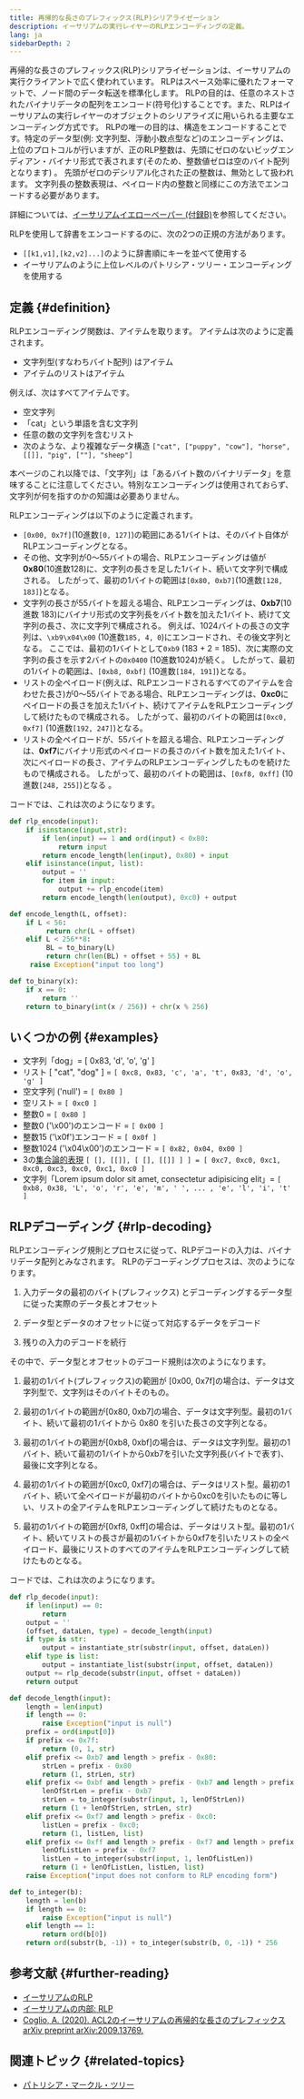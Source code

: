 ```yaml
---
title: 再帰的な長さのプレフィックス(RLP)シリアライゼーション
description: イーサリアムの実行レイヤーのRLPエンコーディングの定義。
lang: ja
sidebarDepth: 2
---
```


再帰的な長さのプレフィックス(RLP)シリアライゼーションは、イーサリアムの実行クライアントで広く使われています。 RLPはスペース効率に優れたフォーマットで、ノード間のデータ転送を標準化します。 RLPの目的は、任意のネストされたバイナリデータの配列をエンコード(符号化)することです。また、RLPはイーサリアムの実行レイヤーのオブジェクトのシリアライズに用いられる主要なエンコーディング方式です。 RLPの唯一の目的は、構造をエンコードすることです。特定のデータ型(例: 文字列型、浮動小数点型など)のエンコーディングは、上位のプロトコルが行いますが、正のRLP整数は、先頭にゼロのないビッグエンディアン・バイナリ形式で表されます(そのため、整数値ゼロは空のバイト配列となります) 。 先頭がゼロのデシリアル化された正の整数は、無効として扱われます。 文字列長の整数表現は、ペイロード内の整数と同様にこの方法でエンコードする必要があります。

詳細については、[イーサリアムイエローペーパー (付録B)](https://ethereum.github.io/yellowpaper/paper.pdf#page=19)を参照してください。

RLPを使用して辞書をエンコードするのに、次の2つの正規の方法があります。

- `[[k1,v1],[k2,v2]...]`のように辞書順にキーを並べて使用する
- イーサリアムのように上位レベルのパトリシア・ツリー・エンコーディングを使用する

## 定義 {#definition}

RLPエンコーディング関数は、アイテムを取ります。 アイテムは次のように定義されます。

- 文字列型(すなわちバイト配列) はアイテム
- アイテムのリストはアイテム

例えば、次はすべてアイテムです。

- 空文字列
- 「cat」という単語を含む文字列
- 任意の数の文字列を含むリスト
- 次のような、より複雑なデータ構造 `["cat", ["puppy", "cow"], "horse", [[]], "pig", [""], "sheep"]`

本ページのこれ以降では、「文字列」は「あるバイト数のバイナリデータ」を意味することに注意してください。特別なエンコーディングは使用されておらず、文字列が何を指すのかの知識は必要ありません。

RLPエンコーディングは以下のように定義されます。

- `[0x00, 0x7f]`(10進数`[0, 127]`)の範囲にある1バイトは、そのバイト自体がRLPエンコーディングとなる。
- その他、文字列が0～55バイトの場合、RLPエンコーディングは値が**0x80**(10進数128)に、文字列の長さを足した1バイト、続いて文字列で構成される。 したがって、最初の1バイトの範囲は`[0x80, 0xb7]`(10進数`[128, 183]`)となる。
- 文字列の長さが55バイトを超える場合、RLPエンコーディングは、**0xb7**(10進数 183)にバイナリ形式の文字列長をバイト数を加えた1バイト、続けて文字列の長さ、次に文字列で構成される。 例えば、1024バイトの長さの文字列は、`\xb9\x04\x00` (10進数`185, 4, 0`)にエンコードされ、その後文字列となる。 ここでは、最初の1バイトとして`0xb9` (183 + 2 = 185)、次に実際の文字列の長さを示す2バイトの`0x0400` (10進数1024)が続く。 したがって、最初の1バイトの範囲は、`[0xb8, 0xbf]` (10進数`[184, 191]`)となる。
- リストの全ペイロード(例えば、RLPエンコードされるすべてのアイテムを合わせた長さ)が0～55バイトである場合、RLPエンコーディングは、**0xc0**にペイロードの長さを加えた1バイト、続けてアイテムをRLPエンコーディングして続けたもので構成される。 したがって、最初のバイトの範囲は`[0xc0, 0xf7]` (10進数`[192, 247]`)となる。
- リストの全ペイロードが、55バイトを超える場合、RLPエンコーディングは、**0xf7**にバイナリ形式のペイロードの長さのバイト数を加えた1バイト、次にペイロードの長さ、アイテムのRLPエンコーディングしたものを続けたもので構成される。 したがって、最初のバイトの範囲は、`[0xf8, 0xff]` (10進数`[248, 255]`)となる 。

コードでは、これは次のようになります。

```python
def rlp_encode(input):
    if isinstance(input,str):
        if len(input) == 1 and ord(input) < 0x80:
            return input
        return encode_length(len(input), 0x80) + input
    elif isinstance(input, list):
        output = ''
        for item in input:
            output += rlp_encode(item)
        return encode_length(len(output), 0xc0) + output

def encode_length(L, offset):
    if L < 56:
         return chr(L + offset)
    elif L < 256**8:
         BL = to_binary(L)
         return chr(len(BL) + offset + 55) + BL
     raise Exception("input too long")

def to_binary(x):
    if x == 0:
        return ''
    return to_binary(int(x / 256)) + chr(x % 256)
```

## いくつかの例 {#examples}

- 文字列「dog」= [ 0x83, 'd', 'o', 'g' ]
- リスト [ "cat", "dog" ]  = `[ 0xc8, 0x83, 'c', 'a', 't', 0x83, 'd', 'o', 'g' ]`
- 空文字列 ('null') = `[ 0x80 ]`
- 空リスト = `[ 0xc0 ]`
- 整数0 = `[ 0x80 ]`
- 整数0 ('\\x00')のエンコード  = `[ 0x00 ]`
- 整数15 ('\\x0f')エンコード = `[ 0x0f ]`
- 整数1024 ('\\x04\\x00')のエンコード  = `[ 0x82, 0x04, 0x00 ]`
- 3の[集合論的表現](http://en.wikipedia.org/wiki/Set-theoretic_definition_of_natural_numbers) `[ [], [[]], [ [], [[]] ] ] = [ 0xc7, 0xc0, 0xc1, 0xc0, 0xc3, 0xc0, 0xc1, 0xc0 ]`
- 文字列「Lorem ipsum dolor sit amet, consectetur adipisicing elit」= `[ 0xb8, 0x38, 'L', 'o', 'r', 'e', 'm', ' ', ... , 'e', 'l', 'i', 't' ]`

## RLPデコーディング {#rlp-decoding}

RLPエンコーディング規則とプロセスに従って、RLPデコードの入力は、バイナリデータ配列とみなされます。 RLPのデコーディングプロセスは、次のようになります。

1.  入力データの最初のバイト(プレフィックス) とデコーディングするデータ型に従った実際のデータ長とオフセット

2.  データ型とデータのオフセットに従って対応するデータをデコード

3.  残りの入力のデコードを続行

その中で、データ型とオフセットのデコード規則は次のようになります。

1.  最初の1バイト(プレフィックス)の範囲が [0x00, 0x7f]の場合は、データは文字列型で、文字列はそのバイトそのもの。

2.  最初の1バイトの範囲が[0x80, 0xb7]の場合、データは文字列型。最初の1バイト、続いて最初の1バイトから 0x80 を引いた長さの文字列となる。

3.  最初の1バイトの範囲が[0xb8, 0xbf]の場合は、データは文字列型。最初の1バイト、続いて最初の1バイトから0xb7を引いた文字列長(バイトで表す)、最後に文字列となる。

4.  最初の1バイトの範囲が[0xc0, 0xf7]の場合は、データはリスト型。最初の1バイト、続いて全ペイロードが最初のバイトから0xc0を引いたものに等しい、リストの全アイテムをRLPエンコーディングして続けたものとなる。

5.  最初の1バイトの範囲が[0xf8, 0xff]の場合は、データはリスト型。最初の1バイト、続いてリストの長さが最初の1バイトから0xf7を引いたリストの全ペイロード、最後にリストのすべてのアイテムをRLPエンコーディングして続けたものとなる。

コードでは、これは次のようになります。

```python
def rlp_decode(input):
    if len(input) == 0:
        return
    output = ''
    (offset, dataLen, type) = decode_length(input)
    if type is str:
        output = instantiate_str(substr(input, offset, dataLen))
    elif type is list:
        output = instantiate_list(substr(input, offset, dataLen))
    output += rlp_decode(substr(input, offset + dataLen))
    return output

def decode_length(input):
    length = len(input)
    if length == 0:
        raise Exception("input is null")
    prefix = ord(input[0])
    if prefix <= 0x7f:
        return (0, 1, str)
    elif prefix <= 0xb7 and length > prefix - 0x80:
        strLen = prefix - 0x80
        return (1, strLen, str)
    elif prefix <= 0xbf and length > prefix - 0xb7 and length > prefix - 0xb7 + to_integer(substr(input, 1, prefix - 0xb7)):
        lenOfStrLen = prefix - 0xb7
        strLen = to_integer(substr(input, 1, lenOfStrLen))
        return (1 + lenOfStrLen, strLen, str)
    elif prefix <= 0xf7 and length > prefix - 0xc0:
        listLen = prefix - 0xc0;
        return (1, listLen, list)
    elif prefix <= 0xff and length > prefix - 0xf7 and length > prefix - 0xf7 + to_integer(substr(input, 1, prefix - 0xf7)):
        lenOfListLen = prefix - 0xf7
        listLen = to_integer(substr(input, 1, lenOfListLen))
        return (1 + lenOfListLen, listLen, list)
    raise Exception("input does not conform to RLP encoding form")

def to_integer(b):
    length = len(b)
    if length == 0:
        raise Exception("input is null")
    elif length == 1:
        return ord(b[0])
    return ord(substr(b, -1)) + to_integer(substr(b, 0, -1)) * 256
```

## 参考文献 {#further-reading}

- [イーサリアムのRLP](https://medium.com/coinmonks/data-structure-in-ethereum-episode-1-recursive-length-prefix-rlp-encoding-decoding-d1016832f919)
- [イーサリアムの内部: RLP](https://medium.com/coinmonks/ethereum-under-the-hood-part-3-rlp-decoding-df236dc13e58)
- [Coglio, A. (2020). ACL2のイーサリアムの再帰的な長さのプレフィックス arXiv preprint arXiv:2009.13769.](https://arxiv.org/abs/2009.13769)

## 関連トピック {#related-topics}

- [パトリシア・マークル・ツリー](/developers/docs/data-structures-and-encoding/patricia-merkle-trie)
